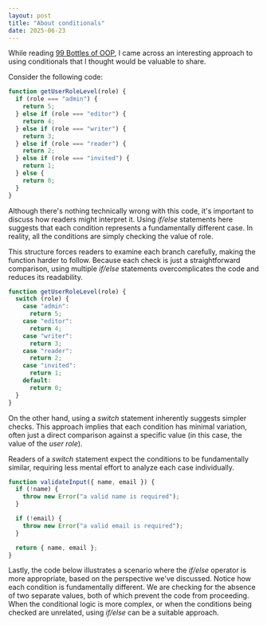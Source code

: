 ```yaml
---
layout: post
title: "About conditionals"
date: 2025-06-23
---
```


While reading [99 Bottles of OOP](https://sandimetz.com/99bottles), I came across an interesting approach to using conditionals that I thought would be valuable to share.

Consider the following code:

```js
function getUserRoleLevel(role) {
  if (role === "admin") {
    return 5;
  } else if (role === "editor") {
    return 4;
  } else if (role === "writer") {
    return 3;
  } else if (role === "reader") {
    return 2;
  } else if (role === "invited") {
    return 1;
  } else {
    return 0;
  }
}
```

Although there's nothing technically wrong with this code, it's important to discuss how readers might interpret it. Using *if/else* statements here suggests that each condition represents a fundamentally different case. In reality, all the conditions are simply checking the value of role.

This structure forces readers to examine each branch carefully, making the function harder to follow. Because each check is just a straightforward comparison, using multiple *if/else* statements overcomplicates the code and reduces its readability.

```js
function getUserRoleLevel(role) {
  switch (role) {
    case "admin":
      return 5;
    case "editor":
      return 4;
    case "writer":
      return 3;
    case "reader":
      return 2;
    case "invited":
      return 1;
    default:
      return 0;
  }
}
```

On the other hand, using a *switch* statement inherently suggests simpler checks. This approach implies that each condition has minimal variation, often just a direct comparison against a specific value (in this case, the value of the *user role*).

Readers of a *switch* statement expect the conditions to be fundamentally similar, requiring less mental effort to analyze each case individually.

```js
function validateInput({ name, email }) {
  if (!name) {
    throw new Error("a valid name is required");
  }

  if (!email) {
    throw new Error("a valid email is required");
  }

  return { name, email };
}
```

Lastly, the code below illustrates a scenario where the *if/else* operator is more appropriate, based on the perspective we've discussed. Notice how each condition is fundamentally different. We are checking for the absence of two separate values, both of which prevent the code from proceeding. When the conditional logic is more complex, or when the conditions being checked are unrelated, using *if/else* can be a suitable approach.
